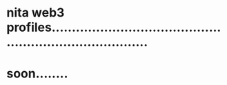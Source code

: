 # nita web3 profiles.............................................................................
# soon........
